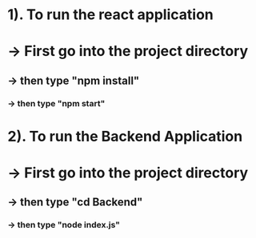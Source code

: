 # 1). To run the react application 

# -> First go into the project directory
## -> then type "npm install"
### -> then type "npm start"



# 2). To run the Backend Application

# -> First go into the project directory
## -> then type "cd Backend"
### -> then type "node index.js"

